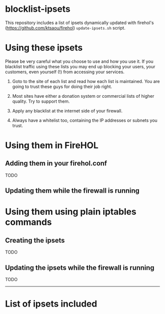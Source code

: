 # blocklist-ipsets

This repository includes a list of ipsets dynamically updated with
firehol's (https://github.com/ktsaou/firehol) `update-ipsets.sh`
script.

# Using these ipsets
Please be very careful what you choose to use and how you use it. If you blacklist traffic using these lists you may end up blocking your users, your customers, even yourself (!) from accessing your services.

1. Goto to the site of each list and read how each list is maintained. You are going to trust these guys for doing their job right.

2. Most sites have either a donation system or commercial lists of higher quality. Try to support them. 

3. Apply any blacklist at the internet side of your firewall.

4. Always have a whitelist too, containing the IP addresses or subnets you trust.

# Using them in FireHOL

## Adding them in your firehol.conf
TODO

## Updating them while the firewall is running


# Using them using plain iptables commands

## Creating the ipsets
TODO

## Updating the ipsets while the firewall is running
TODO

---

# List of ipsets included

